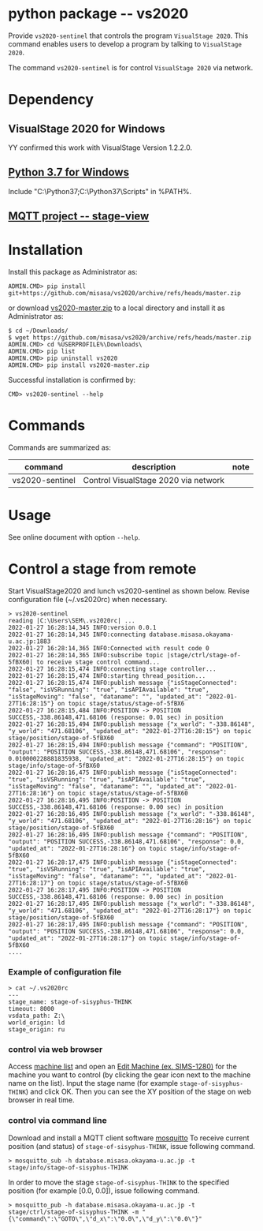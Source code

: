 # python package -- vs2020

Provide `vs2020-sentinel` that controls the program `VisualStage 2020`.
This command enables users to develop a program by talking to `VisualStage 2020`. 

The command `vs2020-sentinel` is for control `VisualStage 2020` via network.

# Dependency

## VisualStage 2020 for Windows

YY confirmed this work with VisualStage Version 1.2.2.0.

## [Python 3.7 for Windows](https://www.python.org/downloads/windows/)

Include "C:\Python37\;C:\Python37\Scripts\" in %PATH%.

## [MQTT project -- stage-view](https://gitlab.misasa.okayama-u.ac.jp/DREAM/stage-view)

# Installation

Install this package as Administrator as:

    ADMIN.CMD> pip install git+https://github.com/misasa/vs2020/archive/refs/heads/master.zip

or download [vs2020-master.zip](https://github.com/misasa/vs2020/archive/refs/heads/master.zip) to a local directory and install it as Administrator as:

    $ cd ~/Downloads/
    $ wget https://github.com/misasa/vs2020/archive/refs/heads/master.zip
    ADMIN.CMD> cd %USERPROFILE%\Downloads\
    ADMIN.CMD> pip list
    ADMIN.CMD> pip uninstall vs2020
    ADMIN.CMD> pip install vs2020-master.zip

Successful installation is confirmed by:

    CMD> vs2020-sentinel --help

# Commands

Commands are summarized as:

| command | description                       | note |
| ------- | --------------------------------- | ---- |
| vs2020-sentinel  | Control VisualStage 2020 via network |      |


# Usage

See online document with option `--help`.

# Control a stage from remote

Start VisualStage2020 and lunch vs2020-sentinel as shown below. Revise configuration file (~/.vs2020rc) when necessary.

    > vs2020-sentinel
    reading |C:\Users\SEM\.vs2020rc| ...
    2022-01-27 16:28:14,345 INFO:version 0.0.1
    2022-01-27 16:28:14,345 INFO:connecting database.misasa.okayama-u.ac.jp:1883
    2022-01-27 16:28:14,365 INFO:Connected with result code 0
    2022-01-27 16:28:14,365 INFO:subscribe topic |stage/ctrl/stage-of-5fBX60| to receive stage control command...
    2022-01-27 16:28:15,474 INFO:connecting stage controller...
    2022-01-27 16:28:15,474 INFO:starting thread_position...
    2022-01-27 16:28:15,474 INFO:publish message {"isStageConnected": "false", "isVSRunning": "true", "isAPIAvailable": "true", "isStageMoving": "false", "dataname": "", "updated_at": "2022-01-27T16:28:15"} on topic stage/status/stage-of-5fBX6
    2022-01-27 16:28:15,484 INFO:POSITION -> POSITION SUCCESS,-338.86148,471.68106 (response: 0.01 sec) in position
    2022-01-27 16:28:15,494 INFO:publish message {"x_world": "-338.86148", "y_world": "471.68106", "updated_at": "2022-01-27T16:28:15"} on topic stage/position/stage-of-5fBX60
    2022-01-27 16:28:15,494 INFO:publish message {"command": "POSITION", "output": "POSITION SUCCESS,-338.86148,471.68106", "response": 0.010000228881835938, "updated_at": "2022-01-27T16:28:15"} on topic stage/info/stage-of-5fBX60
    2022-01-27 16:28:16,475 INFO:publish message {"isStageConnected": "true", "isVSRunning": "true", "isAPIAvailable": "true", "isStageMoving": "false", "dataname": "", "updated_at": "2022-01-27T16:28:16"} on topic stage/status/stage-of-5fBX60
    2022-01-27 16:28:16,495 INFO:POSITION -> POSITION SUCCESS,-338.86148,471.68106 (response: 0.00 sec) in position
    2022-01-27 16:28:16,495 INFO:publish message {"x_world": "-338.86148", "y_world": "471.68106", "updated_at": "2022-01-27T16:28:16"} on topic stage/position/stage-of-5fBX60
    2022-01-27 16:28:16,495 INFO:publish message {"command": "POSITION", "output": "POSITION SUCCESS,-338.86148,471.68106", "response": 0.0, "updated_at": "2022-01-27T16:28:16"} on topic stage/info/stage-of-5fBX60
    2022-01-27 16:28:17,475 INFO:publish message {"isStageConnected": "true", "isVSRunning": "true", "isAPIAvailable": "true", "isStageMoving": "false", "dataname": "", "updated_at": "2022-01-27T16:28:17"} on topic stage/status/stage-of-5fBX60
    2022-01-27 16:28:17,495 INFO:POSITION -> POSITION SUCCESS,-338.86148,471.68106 (response: 0.00 sec) in position
    2022-01-27 16:28:17,495 INFO:publish message {"x_world": "-338.86148", "y_world": "471.68106", "updated_at": "2022-01-27T16:28:17"} on topic stage/position/stage-of-5fBX60
    2022-01-27 16:28:17,495 INFO:publish message {"command": "POSITION", "output": "POSITION SUCCESS,-338.86148,471.68106", "response": 0.0, "updated_at": "2022-01-27T16:28:17"} on topic stage/info/stage-of-5fBX60
    ....

### Example of configuration file

    > cat ~/.vs2020rc
    ---
    stage_name: stage-of-sisyphus-THINK
    timeout: 8000
    vsdata_path: Z:\
    world_origin: ld
    stage_origin: ru
    
### control via web browser
Access [machine list](https://database.misasa.okayama-u.ac.jp/machine/) and open an [Edit Machine (ex. SIMS-1280)](https://database.misasa.okayama-u.ac.jp/machine/machines/3/edit) for the machine you want to control (by clicking the gear icon next to the machine name on the list).
Input the stage name (for example `stage-of-sisyphus-THINK`) and click OK.
Then you can see the XY position of the stage on web browser in real time.

### control via command line
Download and install a MQTT client software [mosquitto](http://mosquitto.org/download/)
To receive current position (and status) of `stage-of-sisyphus-THINK`, issue following command. 

    > mosquitto_sub -h database.misasa.okayama-u.ac.jp -t stage/info/stage-of-sisyphus-THINK

In order to move the stage `stage-of-sisyphus-THINK` to the specified position (for example [0.0, 0.0]), issue following command.

    > mosquitto_pub -h database.misasa.okayama-u.ac.jp -t stage/ctrl/stage-of-sisyphus-THINK -m "{\"command\":\"GOTO\",\"d_x\":\"0.0\",\"d_y\":\"0.0\"}"
